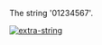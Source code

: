 The string '01234567'.


[![extra-string](https://i.imgur.com/y4YVIau.jpg)](https://www.npmjs.com/package/extra-string)
